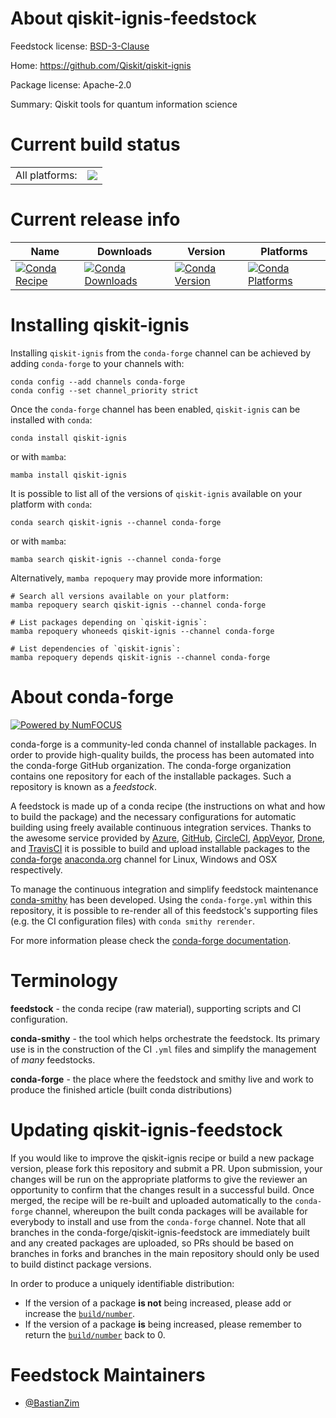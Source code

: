 About qiskit-ignis-feedstock
============================

Feedstock license: [BSD-3-Clause](https://github.com/conda-forge/qiskit-ignis-feedstock/blob/main/LICENSE.txt)

Home: https://github.com/Qiskit/qiskit-ignis

Package license: Apache-2.0

Summary: Qiskit tools for quantum information science

Current build status
====================


<table><tr><td>All platforms:</td>
    <td>
      <a href="https://dev.azure.com/conda-forge/feedstock-builds/_build/latest?definitionId=16106&branchName=main">
        <img src="https://dev.azure.com/conda-forge/feedstock-builds/_apis/build/status/qiskit-ignis-feedstock?branchName=main">
      </a>
    </td>
  </tr>
</table>

Current release info
====================

| Name | Downloads | Version | Platforms |
| --- | --- | --- | --- |
| [![Conda Recipe](https://img.shields.io/badge/recipe-qiskit--ignis-green.svg)](https://anaconda.org/conda-forge/qiskit-ignis) | [![Conda Downloads](https://img.shields.io/conda/dn/conda-forge/qiskit-ignis.svg)](https://anaconda.org/conda-forge/qiskit-ignis) | [![Conda Version](https://img.shields.io/conda/vn/conda-forge/qiskit-ignis.svg)](https://anaconda.org/conda-forge/qiskit-ignis) | [![Conda Platforms](https://img.shields.io/conda/pn/conda-forge/qiskit-ignis.svg)](https://anaconda.org/conda-forge/qiskit-ignis) |

Installing qiskit-ignis
=======================

Installing `qiskit-ignis` from the `conda-forge` channel can be achieved by adding `conda-forge` to your channels with:

```
conda config --add channels conda-forge
conda config --set channel_priority strict
```

Once the `conda-forge` channel has been enabled, `qiskit-ignis` can be installed with `conda`:

```
conda install qiskit-ignis
```

or with `mamba`:

```
mamba install qiskit-ignis
```

It is possible to list all of the versions of `qiskit-ignis` available on your platform with `conda`:

```
conda search qiskit-ignis --channel conda-forge
```

or with `mamba`:

```
mamba search qiskit-ignis --channel conda-forge
```

Alternatively, `mamba repoquery` may provide more information:

```
# Search all versions available on your platform:
mamba repoquery search qiskit-ignis --channel conda-forge

# List packages depending on `qiskit-ignis`:
mamba repoquery whoneeds qiskit-ignis --channel conda-forge

# List dependencies of `qiskit-ignis`:
mamba repoquery depends qiskit-ignis --channel conda-forge
```


About conda-forge
=================

[![Powered by
NumFOCUS](https://img.shields.io/badge/powered%20by-NumFOCUS-orange.svg?style=flat&colorA=E1523D&colorB=007D8A)](https://numfocus.org)

conda-forge is a community-led conda channel of installable packages.
In order to provide high-quality builds, the process has been automated into the
conda-forge GitHub organization. The conda-forge organization contains one repository
for each of the installable packages. Such a repository is known as a *feedstock*.

A feedstock is made up of a conda recipe (the instructions on what and how to build
the package) and the necessary configurations for automatic building using freely
available continuous integration services. Thanks to the awesome service provided by
[Azure](https://azure.microsoft.com/en-us/services/devops/), [GitHub](https://github.com/),
[CircleCI](https://circleci.com/), [AppVeyor](https://www.appveyor.com/),
[Drone](https://cloud.drone.io/welcome), and [TravisCI](https://travis-ci.com/)
it is possible to build and upload installable packages to the
[conda-forge](https://anaconda.org/conda-forge) [anaconda.org](https://anaconda.org/)
channel for Linux, Windows and OSX respectively.

To manage the continuous integration and simplify feedstock maintenance
[conda-smithy](https://github.com/conda-forge/conda-smithy) has been developed.
Using the ``conda-forge.yml`` within this repository, it is possible to re-render all of
this feedstock's supporting files (e.g. the CI configuration files) with ``conda smithy rerender``.

For more information please check the [conda-forge documentation](https://conda-forge.org/docs/).

Terminology
===========

**feedstock** - the conda recipe (raw material), supporting scripts and CI configuration.

**conda-smithy** - the tool which helps orchestrate the feedstock.
                   Its primary use is in the construction of the CI ``.yml`` files
                   and simplify the management of *many* feedstocks.

**conda-forge** - the place where the feedstock and smithy live and work to
                  produce the finished article (built conda distributions)


Updating qiskit-ignis-feedstock
===============================

If you would like to improve the qiskit-ignis recipe or build a new
package version, please fork this repository and submit a PR. Upon submission,
your changes will be run on the appropriate platforms to give the reviewer an
opportunity to confirm that the changes result in a successful build. Once
merged, the recipe will be re-built and uploaded automatically to the
`conda-forge` channel, whereupon the built conda packages will be available for
everybody to install and use from the `conda-forge` channel.
Note that all branches in the conda-forge/qiskit-ignis-feedstock are
immediately built and any created packages are uploaded, so PRs should be based
on branches in forks and branches in the main repository should only be used to
build distinct package versions.

In order to produce a uniquely identifiable distribution:
 * If the version of a package **is not** being increased, please add or increase
   the [``build/number``](https://docs.conda.io/projects/conda-build/en/latest/resources/define-metadata.html#build-number-and-string).
 * If the version of a package **is** being increased, please remember to return
   the [``build/number``](https://docs.conda.io/projects/conda-build/en/latest/resources/define-metadata.html#build-number-and-string)
   back to 0.

Feedstock Maintainers
=====================

* [@BastianZim](https://github.com/BastianZim/)

